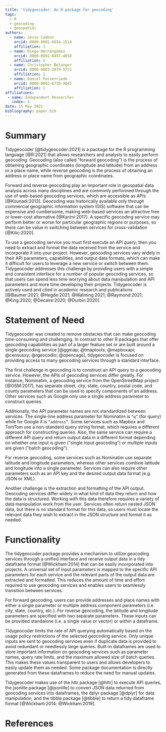 ```yaml
---
title: 'tidygeocoder: An R package for geocoding'
tags:
  - R
  - geocoding
  - geospatial
authors:
  - name: Jesse Cambon
    orcid: 0000-0001-6854-1514
    affiliation: 1
  - name: Diego Hernangómez
    orcid: 0000-0001-8457-4658
    affiliation: 1
  - name: Christopher Belanger
    orcid: 0000-0003-2070-5721
    affiliation: 1
  - name: Daniel Possenriede
    orcid: 0000-0002-6738-9845
    affiliation: 1
affiliations:
 - name: Independent Researcher
   index: 1
date: 15 May 2021
bibliography: paper.bib
---
```


# Summary

Tidygeocoder [@tidygeocoder:2021] is a package for the R programming language [@R:2021] that allows researchers and analysts to easily perform geocoding. Geocoding (also called "forward geocoding") is the process of obtaining geographic coordinates (longitude and latitude) from an address or a place name, while reverse geocoding is the process of obtaining an address or place name from geographic coordinates. 

Forward and reverse geocoding play an important role in geospatial data analysis across many disciplines and are commonly performed through the use of web-based geocoding services, which are accessible as APIs [@Kounadi:2013]. Geocoding was historically available only through commercial geographic information system (GIS) software that can be expensive and cumbersome, making web-based services an attractive free or lower-cost alternative [@Karimi:2017]. A specific geocoding service may perform better or worse for particular geographic regions or purposes, so there can be value in switching between services for cross-validation [@Kilic:2020]. 

To use a geocoding service you must first execute an API query; then you need to extract and format the data received from the service and incorporate it into your project. However, geocoding services vary widely in their API parameters, capabilities, and output data formats, which can make it difficult for users to leverage a new service or switch between them. Tidygeocoder addresses this challenge by providing users with a simple and consistent interface for a number of popular geocoding services, so that users can spend less time worrying about data manipulation and API parameters and more time developing their projects. Tidygeocoder is actively used and cited in academic research and publications [@Baumer:2021; @Hegde:2021; @Walming:2021; @Raymond:2021; @King:2020; @Decaire:2020; @Durbin:2020].

# Statement of Need

Tidygeocoder was created to remove obstacles that can make geocoding time-consuming and challenging. In contrast to other R packages that offer geocoding capabilities as part of a larger feature set or are built around a single geocoding service [@ggmap; @tmaptools; @mapboxapi; @censusxy; @rgeocodio; @opencage], tidygeocoder is focused on providing access to many geocoding services through a standard interface.

The first challenge in geocoding is to construct an API query to a geocoding service. However, the APIs of geocoding services differ greatly. For instance, Nominatim, a geocoding service from the OpenStreetMap project [@OSM:2017], has separate street, city, state, country, postal code, and county parameters that can be used to specify components of an address. Other services such as Google only use a single address parameter to construct queries. 

Additionally, the API parameter names are not standardized between services. The single-line address parameter for Nominatim is `“q”` (for query) while for Google it is `“address”`. Some services such as Mapbox and TomTom use a non-standard query string format, which requires a different approach for constructing queries. Also, the same service can require a different API query and return output data in a different format depending on whether one input is given ("single input geocoding") or multiple inputs are given ("batch geocoding"). 

For reverse geocoding, some services such as Nominatim use separate latitude and longitude parameters, whereas other services combine latitude and longitude into a single parameter. Services can also require other parameters such as an API key and the desired output data format (e.g. JSON or XML). 

Another challenge is the extraction and formatting of the API output. Geocoding services differ widely in what kind of data they return and how the data is structured. Working with this data therefore requires a variety of data manipulation work from the user. Services often return nested JSON data, but there is no standard format for this data, so users must locate the relevant data they wish to extract in the JSON structure and format it as needed.

# Functionality

The tidygeocoder package provides a mechanism to utilize geocoding services through a unified interface and receive output data in a tidy dataframe format [@Wickham:2014] that can be easily incorporated into projects. A universal set of input parameters is mapped to the specific API parameters for each service and the relevant parts of the output data are extracted and formatted. This reduces the amount of time and effort required to use geocoding services and enables users to seamlessly transition between services. 

For forward geocoding, users can provide addresses and place names with either a single parameter or multiple address component parameters (i.e. city, state, country, etc.). For reverse geocoding, the latitude and longitude parameters are specified with two separate parameters. These inputs can be provided standalone (i.e. a single value or vector) or within a dataframe.

Tidygeocoder limits the rate of API querying automatically based on the usage policy restrictions of the selected geocoding service. Only unique inputs are sent to geocoding services even if duplicate data is provided to avoid redundant or needlessly large queries. Built-in dataframes are used to store important information on geocoding services such as parameter names, query rate limits, and the maximum allowed size of batch queries. This makes these values transparent to users and allows developers to easily update them as needed. Some package documentation is directly generated from these dataframes to reduce the need for manual updates.

Tidygeocoder makes use of the httr package [@httr] to execute API queries, the jsonlite package [@jsonlite] to convert JSON data returned from geocoding services into dataframes, the dplyr package [@dplyr] for data manipulation, and the tibble package [@tibble] to return a tidy dataframe format [@Wickham:2014; @Wickham:2019].

# References
